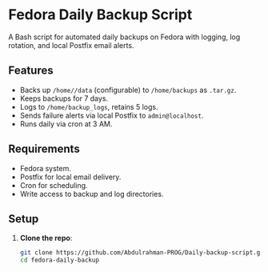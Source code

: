 # Fedora Daily Backup Script

A Bash script for automated daily backups on Fedora with logging, log rotation, and local Postfix email alerts.

## Features
- Backs up `/home//data` (configurable) to `/home/backups` as `.tar.gz`.
- Keeps backups for 7 days.
- Logs to `/home/backup_logs`, retains 5 logs.
- Sends failure alerts via local Postfix to `admin@localhost`.
- Runs daily via cron at 3 AM.

## Requirements
- Fedora system.
- Postfix for local email delivery.
- Cron for scheduling.
- Write access to backup and log directories.

## Setup
1. **Clone the repo**:
   ```bash
   git clone https://github.com/Abdulrahman-PROG/Daily-backup-script.git
   cd fedora-daily-backup
